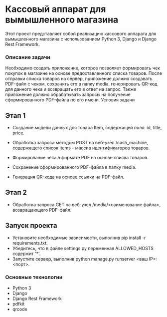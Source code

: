# Кассовый аппарат для вымышленного магазина

Этот проект представляет собой реализацию кассового аппарата для вымышленного магазина с использованием Python 3, Django
и Django Rest Framework.

### Описание задачи

Необходимо создать приложение, которое позволяет формировать чек покупок в магазине на основе предоставленного списка
товаров.
После отправки списка товаров на сервер, приложение должно создавать PDF-файл с чеком, сохранять его в папку media,
генерировать QR-код для данного чека и возвращать его в ответ на запрос. Также приложение должно обрабатывать запросы на
получение сформированного PDF-файла по его имени.
Условия задачи

## Этап 1

- Создание модели данных для товара Item, содержащей поля: id, title, price.

- Обработка запроса методом POST на веб-узел /cash_machine, содержащего список items - массив идентификаторов товаров.

- Формирование чека в формате PDF на основе списка товаров.

- Сохранение сформированного PDF-файла в папку media.

- Генерация QR-кода на основе ссылки на PDF-файл.

## Этап 2

- Обработка запроса GET на веб-узел /media/<наименование файла>, возвращающего PDF-файл.

## Запуск проекта

- Установите необходимые зависимости, выполнив pip install -r requirements.txt.
- Убедитесь, что в файле settings.py переменная ALLOWED_HOSTS содержит '*'.
- Запустите сервер, выполнив python manage.py runserver <ваш IP>:<порт>.

### Основные технологии

- Python 3
- Django
- Django Rest Framework
- pdfkit
- qrcode